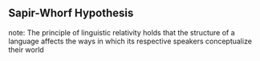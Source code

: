##  Sapir-Whorf Hypothesis

note:
    The principle of linguistic relativity holds that the structure of a language affects the ways in which its respective speakers conceptualize their world
